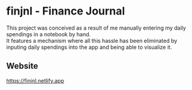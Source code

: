 # finjnl - Finance Journal

This project was conceived as a result of me manually entering my daily spendings in a notebook by hand.\
It features a mechanism where all this hassle has been eliminated by inputing daily spendings into the app and being able to visualize it. 

## Website
https://finjnl.netlify.app
